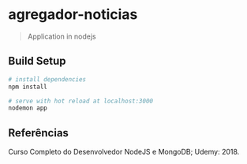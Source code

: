 # agregador-noticias

> Application in nodejs

## Build Setup

``` bash
# install dependencies
npm install

# serve with hot reload at localhost:3000
nodemon app

```

## Referências

Curso Completo do Desenvolvedor NodeJS e MongoDB; Udemy: 2018.